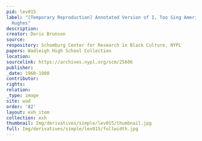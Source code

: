 ```yaml
---
pid: lev015
label: "[Temporary Reproduction] Annotated Version of I, Too Sing America by Langston
  Hughes"
description:
creator: Doris Brunson
source:
respository: Schomburg Center for Research in Black Culture, NYPL
papers: Wadleigh High School Collection
location:
sourcelink: https://archives.nypl.org/scm/25606
publisher:
_date: 1960-1980
contributor:
rights:
relation:
_type: image
site: wad
order: '82'
layout: exh_item
collection: exh
thumbnail: Img/derivatives/simple/lev015/thumbnail.jpg
full: Img/derivatives/simple/lev015/fullwidth.jpg
---
```

